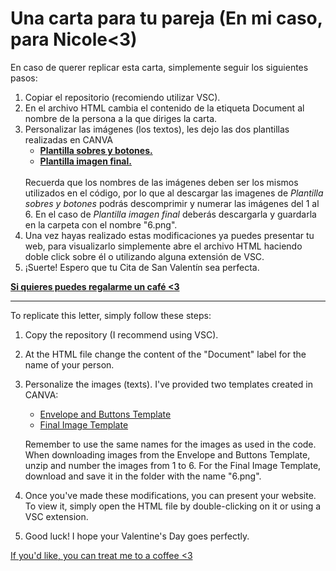 # Una carta para tu pareja (En mi caso, para Nicole<3)
En caso de querer replicar esta carta, simplemente seguir los siguientes pasos:

1. Copiar el repositorio (recomiendo utilizar VSC).
2. En el archivo HTML cambia el contenido de la etiqueta Document al nombre de la persona a la que diriges la carta.
3. Personalizar las imágenes (los textos), les dejo las dos plantillas realizadas en CANVA<br/>
   * <a href="https://www.canva.com/design/DAF8pkSSCi0/ajlFHWGNqqZs2MPgmqJH7g/view?utm_content=DAF8pkSSCi0&utm_campaign=designshare&utm_medium=link&utm_source=publishsharelink&mode=preview"><strong>Plantilla sobres y botones.</strong></a>
   * <a href="https://www.canva.com/design/DAF8p7BemD4/5PyjYN0XNkEMpm7KJj__Yw/view?utm_content=DAF8p7BemD4&utm_campaign=designshare&utm_medium=link&utm_source=publishsharelink&mode=preview"><strong>Plantilla imagen final.</strong></a>
   <br/>
   Recuerda que los nombres de las imágenes deben ser los mismos utilizados en el código, por lo que al descargar las imagenes de <em>Plantilla sobres y botones</em> podrás descomprimir y numerar las imágenes del 1 al 6. En el caso de <em>Plantilla imagen final</em> deberás descargarla y guardarla en la carpeta con el nombre "6.png".
4. Una vez hayas realizado estas modificaciones ya puedes presentar tu web, para visualizarlo simplemente abre el archivo HTML haciendo doble click sobre él o utilizando alguna extensión de VSC.
5. ¡Suerte! Espero que tu Cita de San Valentín sea perfecta.

<a href="https://regalameuncafe.com/jona"><strong>Si quieres puedes regalarme un café <3</strong></a>

---

To replicate this letter, simply follow these steps:

1. Copy the repository (I recommend using VSC).
2. At the HTML file change the content of the "Document" label for the name of your person.
3. Personalize the images (texts). I've provided two templates created in CANVA:  
   * [Envelope and Buttons Template](https://www.canva.com/design/DAF8pkSSCi0/ajlFHWGNqqZs2MPgmqJH7g/view?utm_content=DAF8pkSSCi0&utm_campaign=designshare&utm_medium=link&utm_source=publishsharelink&mode=preview)
   * [Final Image Template](https://www.canva.com/design/DAF8p7BemD4/5PyjYN0XNkEMpm7KJj__Yw/view?utm_content=DAF8p7BemD4&utm_campaign=designshare&utm_medium=link&utm_source=publishsharelink&mode=preview)  

   Remember to use the same names for the images as used in the code. When downloading images from the Envelope and Buttons Template, unzip and number the images from 1 to 6. For the Final Image Template, download and save it in the folder with the name "6.png".
4. Once you've made these modifications, you can present your website. To view it, simply open the HTML file by double-clicking on it or using a VSC extension.
5. Good luck! I hope your Valentine's Day goes perfectly.

[If you'd like, you can treat me to a coffee <3](https://regalameuncafe.com/jona)

